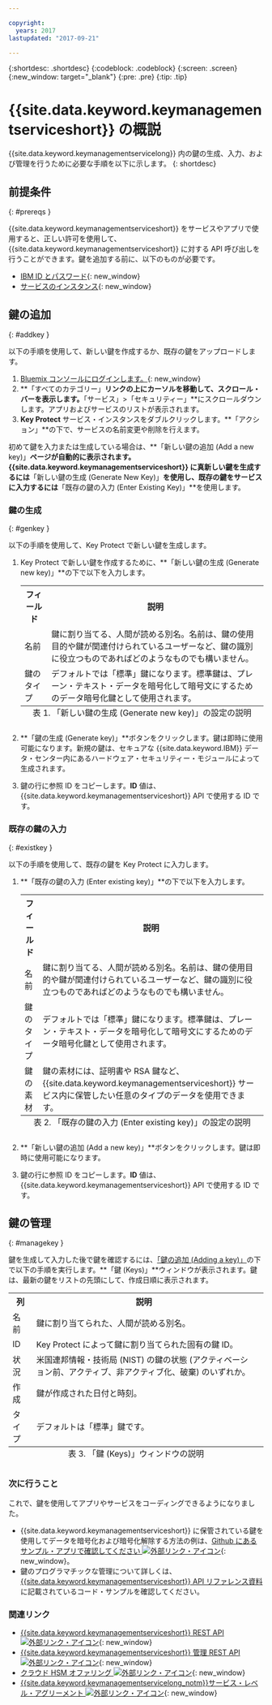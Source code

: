 ```yaml
---

copyright:
  years: 2017
lastupdated: "2017-09-21"

---
```


{:shortdesc: .shortdesc}
{:codeblock: .codeblock}
{:screen: .screen}
{:new_window: target="_blank"}
{:pre: .pre}
{:tip: .tip}

# {{site.data.keyword.keymanagementserviceshort}} の概説

{{site.data.keyword.keymanagementservicelong}} 内の鍵の生成、入力、および管理を行うために必要な手順を以下に示します。
{: shortdesc}

## 前提条件
{: #prereqs }

{{site.data.keyword.keymanagementserviceshort}} をサービスやアプリで使用すると、正しい許可を使用して、{{site.data.keyword.keymanagementserviceshort}} に対する API 呼び出しを行うことができます。鍵を追加する前に、以下のものが必要です。
- [IBM ID とパスワード](https://console.bluemix.net/docs/admin/adminpublic.html#signing-up-for-bluemix){: new_window}
- [サービスのインスタンス](https://console.ng.bluemix.net/catalog/services/key-protect/?taxonomyNavigation=apps){: new_window}

## 鍵の追加
{: #addkey }

以下の手順を使用して、新しい鍵を作成するか、既存の鍵をアップロードします。

1. [Bluemix コンソールにログインします。](https://console.bluemix.net/catalog){: new_window}
2. **「すべてのカテゴリー」**リンクの上にカーソルを移動して、スクロール・バーを表示します。**「サービス」>「セキュリティー」**にスクロールダウンします。アプリおよびサービスのリストが表示されます。
3. **Key Protect** サービス・インスタンスをダブルクリックします。**「アクション」**の下で、サービスの名前変更や削除を行えます。

初めて鍵を入力または生成している場合は、**「新しい鍵の追加 (Add a new key)」**ページが自動的に表示されます。{{site.data.keyword.keymanagementserviceshort}} に真新しい鍵を生成するには**「新しい鍵の生成 (Generate New Key)」**を使用し、既存の鍵をサービスに入力するには**「既存の鍵の入力 (Enter Existing Key)」**を使用します。

### 鍵の生成
{: #genkey }

以下の手順を使用して、Key Protect で新しい鍵を生成します。

1. Key Protect で新しい鍵を作成するために、**「新しい鍵の生成 (Generate new key)」**の下で以下を入力します。<table>
      <tr>
        <th>フィールド</th>
        <th>説明</th>
      </tr>
      <tr>
        <td>名前</td>
        <td>鍵に割り当てる、人間が読める別名。名前は、鍵の使用目的や鍵が関連付けられているユーザーなど、鍵の識別に役立つものであればどのようなものでも構いません。</td>
      </tr>
      <tr>
        <td>鍵のタイプ</td>
        <td>デフォルトでは「標準」鍵になります。標準鍵は、プレーン・テキスト・データを暗号化して暗号文にするためのデータ暗号化鍵として使用されます。</td>
      </tr>
        <caption style="caption-side:bottom;">表 1. 「新しい鍵の生成 (Generate new key)」の設定の説明</caption>
    </table>

2. **「鍵の生成 (Generate key)」**ボタンをクリックします。鍵は即時に使用可能になります。新規の鍵は、セキュアな {{site.data.keyword.IBM}} データ・センター内にあるハードウェア・セキュリティー・モジュールによって生成されます。
3. 鍵の行に参照 ID をコピーします。**ID** 値は、{{site.data.keyword.keymanagementserviceshort}} API で使用する ID です。

### 既存の鍵の入力
{: #existkey }

以下の手順を使用して、既存の鍵を Key Protect に入力します。

1. **「既存の鍵の入力 (Enter existing key)」**の下で以下を入力します。<table>
      <tr>
        <th>フィールド</th>
        <th>説明</th>
      </tr>
      <tr>
        <td>名前</td>
        <td>鍵に割り当てる、人間が読める別名。名前は、鍵の使用目的や鍵が関連付けられているユーザーなど、鍵の識別に役立つものであればどのようなものでも構いません。</td>
      </tr>
      <tr>
        <td>鍵のタイプ</td>
        <td>デフォルトでは「標準」鍵になります。標準鍵は、プレーン・テキスト・データを暗号化して暗号文にするためのデータ暗号化鍵として使用されます。</td>
      </tr>
      <tr>
        <td>鍵の素材</td>
        <td>鍵の素材には、証明書や RSA 鍵など、{{site.data.keyword.keymanagementserviceshort}} サービス内に保管したい任意のタイプのデータを使用できます。</td>
      </tr>
        <caption style="caption-side:bottom;">表 2. 「既存の鍵の入力 (Enter existing key)」の設定の説明</caption>
    </table>

2. **「新しい鍵の追加 (Add a new key)」**ボタンをクリックします。鍵は即時に使用可能になります。
3. 鍵の行に参照 ID をコピーします。**ID** 値は、{{site.data.keyword.keymanagementserviceshort}} API で使用する ID です。

## 鍵の管理
{: #managekey }

鍵を生成して入力した後で鍵を確認するには、[「鍵の追加 (Adding a key)」](index.html#addkey)の下で以下の手順を実行します。**「鍵 (Keys)」**ウィンドウが表示されます。鍵は、最新の鍵をリストの先頭にして、作成日順に表示されます。
<table>
      <tr>
        <th>列</th>
        <th>説明</th>
      </tr>
      <tr>
        <td>名前</td>
        <td>鍵に割り当てられた、人間が読める別名。</td>
      </tr>
      <tr>
        <td>ID</td>
        <td>Key Protect によって鍵に割り当てられた固有の鍵 ID。</td>
      </tr>
      <tr>
        <td>状況</td>
        <td>米国連邦情報・技術局 (NIST) の鍵の状態 (アクティベーション前、アクティブ、非アクティブ化、破棄) のいずれか。<td>
      </tr>
      <tr>
        <td>作成</td>
        <td>鍵が作成された日付と時刻。</td>
      </tr>
      <tr>
        <td>タイプ</td>
        <td>デフォルトは「標準」鍵です。</td>
      </tr>
      <caption style="caption-side:bottom;">表 3. 「鍵 (Keys)」ウィンドウの説明</caption>
    </table>

### 次に行うこと

これで、鍵を使用してアプリやサービスをコーディングできるようになりました。

- {{site.data.keyword.keymanagementserviceshort}} に保管されている鍵を使用してデータを暗号化および暗号化解除する方法の例は、[Github にあるサンプル・アプリで確認してください ![外部リンク・アイコン](../../icons/launch-glyph.svg "外部リンク・アイコン")](https://github.com/IBM-Bluemix/key-protect-helloworld-python){: new_window}。
- 鍵のプログラマチックな管理について詳しくは、[{{site.data.keyword.keymanagementserviceshort}} API リファレンス資料](https://console.ng.bluemix.net/apidocs/639)に記載されているコード・サンプルを確認してください。

### 関連リンク

- [{{site.data.keyword.keymanagementserviceshort}} REST API ![外部リンク・アイコン](../../icons/launch-glyph.svg "外部リンク・アイコン")](https://console.ng.bluemix.net/apidocs/639){: new_window}
- [{{site.data.keyword.keymanagementserviceshort}} 管理 REST API ![外部リンク・アイコン](../../icons/launch-glyph.svg "外部リンク・アイコン")](https://docs-admin-keyprotect.ng.bluemix.net/){: new_window}
- [クラウド HSM オファリング ![外部リンク・アイコン](../../icons/launch-glyph.svg "外部リンク・アイコン")](http://www.softlayer.com/ibm-cloud-hsm){: new_window}
- [{{site.data.keyword.keymanagementservicelong_notm}}サービス・レベル・アグリーメント ![外部リンク・アイコン](../../icons/launch-glyph.svg "外部リンク・アイコン")](http://www-03.ibm.com/software/sla/sladb.nsf/sla/bm-7603-01){: new_window}
